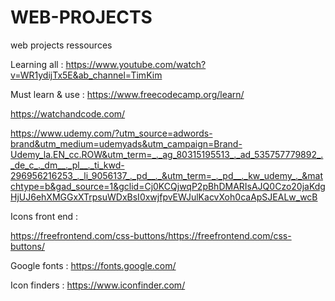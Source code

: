 # WEB-PROJECTS
web projects ressources

Learning all : 
https://www.youtube.com/watch?v=WR1ydijTx5E&ab_channel=TimKim

Must learn & use : 
https://www.freecodecamp.org/learn/

https://watchandcode.com/

https://www.udemy.com/?utm_source=adwords-brand&utm_medium=udemyads&utm_campaign=Brand-Udemy_la.EN_cc.ROW&utm_term=_._ag_80315195513_._ad_535757779892_._de_c_._dm__._pl__._ti_kwd-296956216253_._li_9056137_._pd__._&utm_term=_._pd__._kw_udemy_._&matchtype=b&gad_source=1&gclid=Cj0KCQjwqP2pBhDMARIsAJQ0Czo20jaKdgHjUJ6ehXMGGxXTrpsuWDxBsI0xwjfpvEWJulKacvXoh0caApSJEALw_wcB

Icons front end :

https://freefrontend.com/css-buttons/https://freefrontend.com/css-buttons/

Google fonts : 
https://fonts.google.com/

Icon finders : 
https://www.iconfinder.com/
